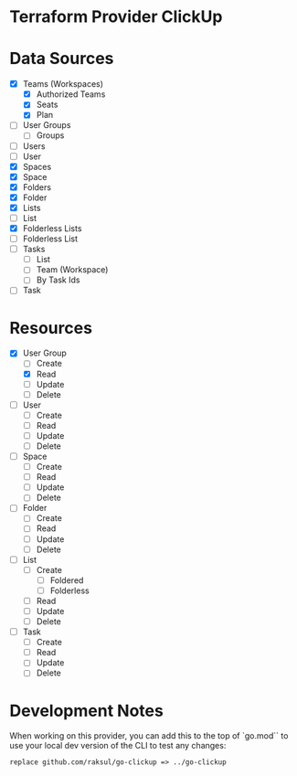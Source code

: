 # Terraform Provider ClickUp

# Data Sources
- [x] Teams (Workspaces)
  - [x] Authorized Teams
  - [x] Seats
  - [x] Plan
- [ ] User Groups
  - [ ] Groups
- [ ] Users
- [ ] User
- [x] Spaces
- [x] Space
- [x] Folders
- [x] Folder
- [x] Lists
- [ ] List
- [x] Folderless Lists
- [ ] Folderless List
- [ ] Tasks
  - [ ] List
  - [ ] Team (Workspace)
  - [ ] By Task Ids
- [ ] Task

# Resources
- [x] User Group
  - [ ] Create
  - [x] Read
  - [ ] Update
  - [ ] Delete
- [ ] User
  - [ ] Create
  - [ ] Read
  - [ ] Update
  - [ ] Delete
- [ ] Space
  - [ ] Create
  - [ ] Read
  - [ ] Update
  - [ ] Delete
- [ ] Folder
  - [ ] Create
  - [ ] Read
  - [ ] Update
  - [ ] Delete
- [ ] List
  - [ ] Create
    - [ ] Foldered
    - [ ] Folderless
  - [ ] Read
  - [ ] Update
  - [ ] Delete
- [ ] Task
  - [ ] Create
  - [ ] Read
  - [ ] Update
  - [ ] Delete

# Development Notes

When working on this provider, you can add this to the top of `go.mod`` to use your local dev version of the CLI to test any changes:
```
replace github.com/raksul/go-clickup => ../go-clickup
```
